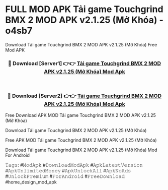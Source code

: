 # FULL MOD APK Tải game Touchgrind BMX 2 MOD APK v2.1.25 (Mở Khóa) - o4sb7
Download Tải game Touchgrind BMX 2 MOD APK v2.1.25 (Mở Khóa) Free Mod APK

<div align="center">
<h3>🔴 Download [Server1] 👉👉 <a href="https://apk-comot.site?title=Tải_game_Touchgrind_BMX_2_MOD_APK_v2.1.25_(Mở_Khóa)">Tải game Touchgrind BMX 2 MOD APK v2.1.25 (Mở Khóa) Mod Apk</a></h3><br>

<h3>🔴 Download [Server2] 👉👉 <a href="https://apk-comot.site?title=Tải_game_Touchgrind_BMX_2_MOD_APK_v2.1.25_(Mở_Khóa)">Tải game Touchgrind BMX 2 MOD APK v2.1.25 (Mở Khóa) Mod Apk</a></h3>
</div>


Free Download APK MOD Tải game Touchgrind BMX 2 MOD APK v2.1.25 (Mở Khóa)

Download Tải game Touchgrind BMX 2 MOD APK v2.1.25 (Mở Khóa) 

Free APK MOD Tải game Touchgrind BMX 2 MOD APK v2.1.25 (Mở Khóa) 

Download Tải game Touchgrind BMX 2 MOD APK v2.1.25 (Mở Khóa) Mod For Android

𝚃𝚊𝚐𝚜: #𝙼𝚘𝚍𝙰𝚙𝚔 #𝙳𝚘𝚠𝚗𝚕𝚘𝚊𝚍𝙼𝚘𝚍𝙰𝚙𝚔 #𝙰𝚙𝚔𝙻𝚊𝚝𝚎𝚜𝚝𝚅𝚎𝚛𝚜𝚒𝚘𝚗 #𝙰𝚙𝚔𝚄𝚗𝚕𝚒𝚖𝚒𝚝𝚎𝚍𝙼𝚘𝚗𝚎𝚢 #𝙰𝚙𝚔𝚄𝚗𝚕𝚘𝚌𝚔𝙰𝚕𝚕 #𝙰𝚙𝚔𝙽𝚘𝙰𝚍𝚜 #𝚄𝚗𝚕𝚘𝚌𝚔𝙿𝚛𝚎𝚖𝚒𝚞𝚖 #𝙵𝚘𝚛𝙰𝚗𝚍𝚛𝚘𝚒𝚍 #𝙵𝚛𝚎𝚎𝙳𝚘𝚠𝚗𝚕𝚘𝚊𝚍 #home_design_mod_apk